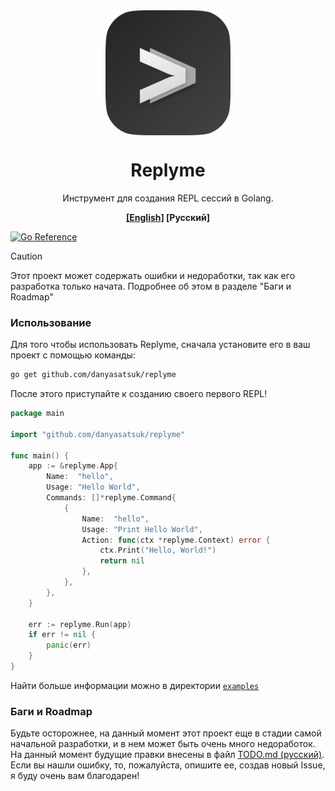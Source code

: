<img src="assets/replyme_dark.png" alt="Логотип Replyme" style="width: 200px;display: block; margin-right: auto; margin-left: auto;"/>
<h1 style="text-align: center">Replyme</h1>
<p style="text-align: center">Инструмент для создания REPL сессий в Golang.</p>
<p style="text-align: center"><b><a href="README.ru.md">[English]</a> [Русский]</b></p>

[![Go Reference](https://pkg.go.dev/badge/github.com/danyasatsuk/replyme.svg)](https://pkg.go.dev/github.com/danyasatsuk/replyme)

> [!CAUTION]
> Этот проект может содержать ошибки и недоработки, так как его разработка только начата. Подробнее об этом в разделе "Баги и Roadmap"

### Использование

Для того чтобы использовать Replyme, сначала установите его в ваш проект с помощью команды:

```bash
go get github.com/danyasatsuk/replyme
```

После этого приступайте к созданию своего первого REPL!

```go
package main

import "github.com/danyasatsuk/replyme"

func main() {
    app := &replyme.App{
        Name:  "hello",
        Usage: "Hello World",
        Commands: []*replyme.Command{
            {
                Name:  "hello",
                Usage: "Print Hello World",
                Action: func(ctx *replyme.Context) error {
                    ctx.Print("Hello, World!")
                    return nil
                },
            },
        },
    }
    
    err := replyme.Run(app)
    if err != nil {
        panic(err)
    }
}

```

Найти больше информации можно в директории [`examples`](/examples/README.ru.md)

### Баги и Roadmap

Будьте осторожнее, на данный момент этот проект еще в стадии самой начальной разработки, и в нем может быть очень много недоработок. На данный момент будущие правки внесены в файл [TODO.md (русский)](./TODO.md). Если вы нашли ошибку, то, пожалуйста, опишите ее, создав новый Issue, я буду очень вам благодарен!